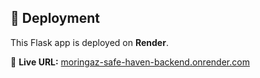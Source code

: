 ## 🚀 Deployment

This Flask app is deployed on **Render**.

🔗 **Live URL:** [moringaz-safe-haven-backend.onrender.com](https://moringaz-safe-haven-backend.onrender.com)
